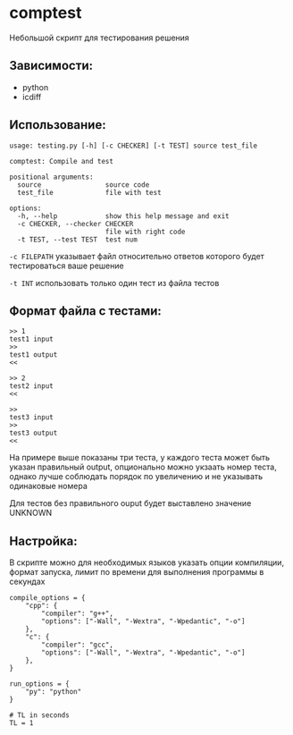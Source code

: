 # comptest

Небольшой скрипт для тестирования решения

## Зависимости:
* python
* icdiff

## Использование:
```
usage: testing.py [-h] [-c CHECKER] [-t TEST] source test_file

comptest: Compile and test

positional arguments:
  source                source code
  test_file             file with test

options:
  -h, --help            show this help message and exit
  -c CHECKER, --checker CHECKER
                        file with right code
  -t TEST, --test TEST  test num
```

```-c FILEPATH``` указывает файл относительно ответов которого будет тестироваться ваше решение

```-t INT``` использовать только один тест из файла тестов

## Формат файла с тестами:
```
>> 1
test1 input
>>
test1 output
<<

>> 2
test2 input
<<

>>
test3 input
>>
test3 output
<<
```
На примере выше показаны три теста, у каждого теста может быть указан правильный output, опционально можно укзаать номер теста, однако лучше соблюдать порядок по увеличению и не указывать одинаковые номера

Для тестов без правильного ouput будет выставлено значение UNKNOWN

## Настройка:
В скрипте можно для необходимых языков указать опции компиляции, формат запуска, лимит по времени для выполнения программы в секундах

```
compile_options = {
    "cpp": {
        "compiler": "g++",
        "options": ["-Wall", "-Wextra", "-Wpedantic", "-o"]
    },
    "c": {
        "compiler": "gcc",
        "options": ["-Wall", "-Wextra", "-Wpedantic", "-o"]
    },
}

run_options = {
    "py": "python"
}

# TL in seconds
TL = 1
```